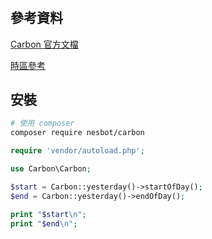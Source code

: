 #

## 參考資料

[Carbon 官方文檔](https://carbon.nesbot.com/docs/)

[時區參考](https://www.php.net/manual/en/timezones.php)

## 安裝

```bash
# 使用 composer
composer require nesbot/carbon
```

```php
require 'vendor/autoload.php';

use Carbon\Carbon;

$start = Carbon::yesterday()->startOfDay();
$end = Carbon::yesterday()->endOfDay();

print "$start\n";
print "$end\n";
```